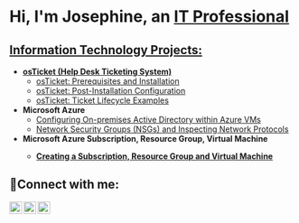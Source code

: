<h1>Hi, I'm Josephine, an <a href="https://www.linkedin.com/in/josephine-ofosu-b852b6124/">IT Professional</h1>

<h2> Information Technology Projects:</h2>

- <b>osTicket (Help Desk Ticketing System)</b>
  - [osTicket: Prerequisites and Installation](https://github.com/josephineO123/osticket-prereqs)
  - [osTicket: Post-Installation Configuration](https://github.com/josephineO123/post-install-config)
  - [osTicket: Ticket Lifecycle Examples](https://github.com/josephineO123/ticket-lifecycle)
- <b>Microsoft Azure</b>
  - [Configuring On-premises Active Directory within Azure VMs](https://github.com/josephineO123/configure-ad)
  - [Network Security Groups (NSGs) and Inspecting Network Protocols](https://github.com/josephineO123/azure-network-protocols)
 - <b>Microsoft Azure Subscription, Resource Group, Virtual Machine
   - [Creating a Subscription, Resource Group and Virtual Machine](https://github.com/josephineO123/azure-network-resource)

<h2>🤳Connect with me:</h2>

[<img align="left" alt="Josh | Twitter" width="22px" src="https://cdn.jsdelivr.net/npm/simple-icons@v3/icons/twitter.svg" />][twitter]
[<img align="left" alt="Josh | LinkedIn" width="22px" src="https://cdn.jsdelivr.net/npm/simple-icons@v3/icons/linkedin.svg" />][linkedin]
[<img align="left" alt="Josh | Instagram" width="22px" src="https://cdn.jsdelivr.net/npm/simple-icons@v3/icons/instagram.svg" />][instagram]

[twitter]: https://twitter.com/Josh
[instagram]: https://www.instagram.com/Josh
[linkedin]: https://www.linkedin.com/in/josephine-ofosu-b852b6124/
